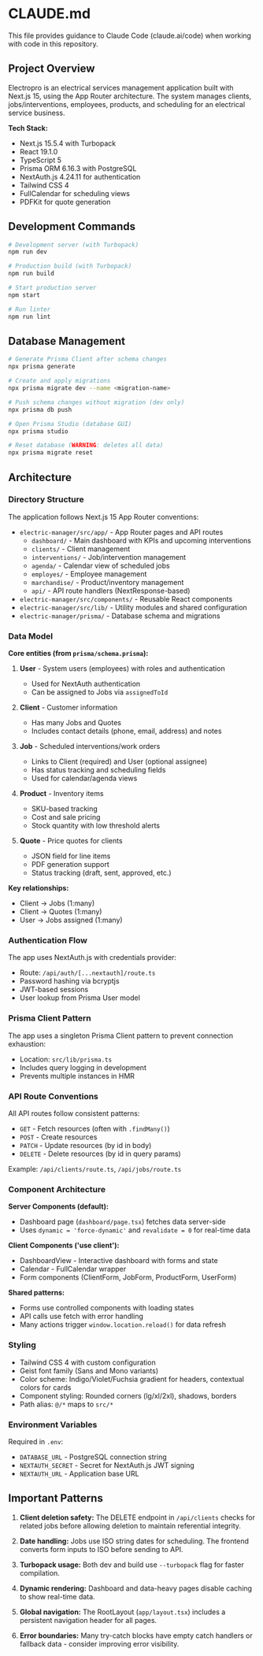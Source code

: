 # CLAUDE.md

This file provides guidance to Claude Code (claude.ai/code) when working with code in this repository.

## Project Overview

Electropro is an electrical services management application built with Next.js 15, using the App Router architecture. The system manages clients, jobs/interventions, employees, products, and scheduling for an electrical service business.

**Tech Stack:**
- Next.js 15.5.4 with Turbopack
- React 19.1.0
- TypeScript 5
- Prisma ORM 6.16.3 with PostgreSQL
- NextAuth.js 4.24.11 for authentication
- Tailwind CSS 4
- FullCalendar for scheduling views
- PDFKit for quote generation

## Development Commands

```bash
# Development server (with Turbopack)
npm run dev

# Production build (with Turbopack)
npm run build

# Start production server
npm start

# Run linter
npm run lint
```

## Database Management

```bash
# Generate Prisma Client after schema changes
npx prisma generate

# Create and apply migrations
npx prisma migrate dev --name <migration-name>

# Push schema changes without migration (dev only)
npx prisma db push

# Open Prisma Studio (database GUI)
npx prisma studio

# Reset database (WARNING: deletes all data)
npx prisma migrate reset
```

## Architecture

### Directory Structure

The application follows Next.js 15 App Router conventions:

- `electric-manager/src/app/` - App Router pages and API routes
  - `dashboard/` - Main dashboard with KPIs and upcoming interventions
  - `clients/` - Client management
  - `interventions/` - Job/intervention management
  - `agenda/` - Calendar view of scheduled jobs
  - `employes/` - Employee management
  - `marchandise/` - Product/inventory management
  - `api/` - API route handlers (NextResponse-based)
- `electric-manager/src/components/` - Reusable React components
- `electric-manager/src/lib/` - Utility modules and shared configuration
- `electric-manager/prisma/` - Database schema and migrations

### Data Model

**Core entities (from `prisma/schema.prisma`):**

1. **User** - System users (employees) with roles and authentication
   - Used for NextAuth authentication
   - Can be assigned to Jobs via `assignedToId`

2. **Client** - Customer information
   - Has many Jobs and Quotes
   - Includes contact details (phone, email, address) and notes

3. **Job** - Scheduled interventions/work orders
   - Links to Client (required) and User (optional assignee)
   - Has status tracking and scheduling fields
   - Used for calendar/agenda views

4. **Product** - Inventory items
   - SKU-based tracking
   - Cost and sale pricing
   - Stock quantity with low threshold alerts

5. **Quote** - Price quotes for clients
   - JSON field for line items
   - PDF generation support
   - Status tracking (draft, sent, approved, etc.)

**Key relationships:**
- Client → Jobs (1:many)
- Client → Quotes (1:many)
- User → Jobs assigned (1:many)

### Authentication Flow

The app uses NextAuth.js with credentials provider:
- Route: `/api/auth/[...nextauth]/route.ts`
- Password hashing via bcryptjs
- JWT-based sessions
- User lookup from Prisma User model

### Prisma Client Pattern

The app uses a singleton Prisma Client pattern to prevent connection exhaustion:
- Location: `src/lib/prisma.ts`
- Includes query logging in development
- Prevents multiple instances in HMR

### API Route Conventions

All API routes follow consistent patterns:
- `GET` - Fetch resources (often with `.findMany()`)
- `POST` - Create resources
- `PATCH` - Update resources (by id in body)
- `DELETE` - Delete resources (by id in query params)

Example: `/api/clients/route.ts`, `/api/jobs/route.ts`

### Component Architecture

**Server Components (default):**
- Dashboard page (`dashboard/page.tsx`) fetches data server-side
- Uses `dynamic = 'force-dynamic'` and `revalidate = 0` for real-time data

**Client Components ('use client'):**
- DashboardView - Interactive dashboard with forms and state
- Calendar - FullCalendar wrapper
- Form components (ClientForm, JobForm, ProductForm, UserForm)

**Shared patterns:**
- Forms use controlled components with loading states
- API calls use fetch with error handling
- Many actions trigger `window.location.reload()` for data refresh

### Styling

- Tailwind CSS 4 with custom configuration
- Geist font family (Sans and Mono variants)
- Color scheme: Indigo/Violet/Fuchsia gradient for headers, contextual colors for cards
- Component styling: Rounded corners (lg/xl/2xl), shadows, borders
- Path alias: `@/*` maps to `src/*`

### Environment Variables

Required in `.env`:
- `DATABASE_URL` - PostgreSQL connection string
- `NEXTAUTH_SECRET` - Secret for NextAuth.js JWT signing
- `NEXTAUTH_URL` - Application base URL

## Important Patterns

1. **Client deletion safety:** The DELETE endpoint in `/api/clients` checks for related jobs before allowing deletion to maintain referential integrity.

2. **Date handling:** Jobs use ISO string dates for scheduling. The frontend converts form inputs to ISO before sending to API.

3. **Turbopack usage:** Both dev and build use `--turbopack` flag for faster compilation.

4. **Dynamic rendering:** Dashboard and data-heavy pages disable caching to show real-time data.

5. **Global navigation:** The RootLayout (`app/layout.tsx`) includes a persistent navigation header for all pages.

6. **Error boundaries:** Many try-catch blocks have empty catch handlers or fallback data - consider improving error visibility.
